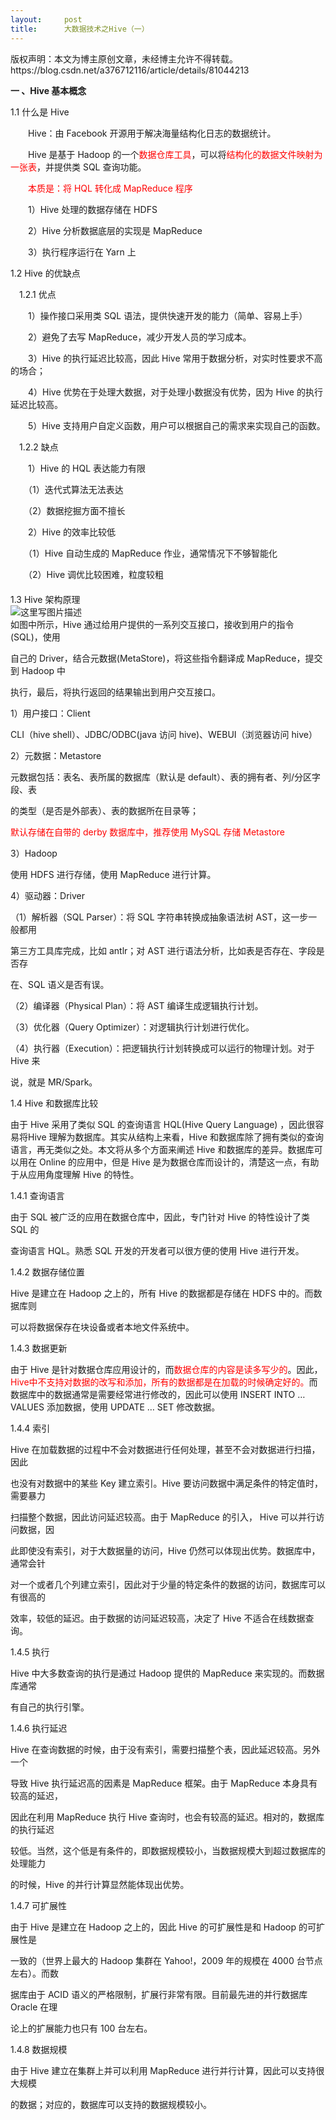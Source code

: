 ```yaml
---
layout:     post
title:      大数据技术之Hive（一）
---
```

<div id="article_content" class="article_content clearfix csdn-tracking-statistics" data-pid="blog" data-mod="popu_307" data-dsm="post">
								<div class="article-copyright">
					版权声明：本文为博主原创文章，未经博主允许不得转载。					https://blog.csdn.net/a376712116/article/details/81044213				</div>
								            <div id="content_views" class="markdown_views prism-atom-one-dark">
							<!-- flowchart 箭头图标 勿删 -->
							<svg xmlns="http://www.w3.org/2000/svg" style="display: none;"><path stroke-linecap="round" d="M5,0 0,2.5 5,5z" id="raphael-marker-block" style="-webkit-tap-highlight-color: rgba(0, 0, 0, 0);"></path></svg>
							<p><strong>一 、Hive 基本概念</strong></p>

<p>1.1 什么是 Hive</p>

<p>　　Hive：由 Facebook 开源用于解决海量结构化日志的数据统计。</p>

<p>　　Hive 是基于 Hadoop 的一个<font color="red">数据仓库工具</font>，可以将<font color="red">结构化的数据文件映射为一张表</font>，并提供类 SQL 查询功能。</p>

<p>　　<font color="red">本质是：将 HQL 转化成 MapReduce 程序</font></p>

<p>　　1）Hive 处理的数据存储在 HDFS</p>

<p>　　2）Hive 分析数据底层的实现是 MapReduce</p>

<p>　　3）执行程序运行在 Yarn 上</p>

<p>1.2 Hive 的优缺点</p>

<p>　1.2.1 优点</p>

<p>　　1）操作接口采用类 SQL 语法，提供快速开发的能力（简单、容易上手）</p>

<p>　　2）避免了去写 MapReduce，减少开发人员的学习成本。</p>

<p>　　3）Hive 的执行延迟比较高，因此 Hive 常用于数据分析，对实时性要求不高的场合；</p>

<p>　　4）Hive 优势在于处理大数据，对于处理小数据没有优势，因为 Hive 的执行延迟比较高。</p>

<p>　　5）Hive 支持用户自定义函数，用户可以根据自己的需求来实现自己的函数。</p>

<p>　1.2.2 缺点</p>

<p>　　1）Hive 的 HQL 表达能力有限</p>

<p>　　（1）迭代式算法无法表达</p>

<p>　　（2）数据挖掘方面不擅长</p>

<p>　　2）Hive 的效率比较低</p>

<p>　　（1）Hive 自动生成的 MapReduce 作业，通常情况下不够智能化</p>

<p>　　（2）Hive 调优比较困难，粒度较粗 <br>
　　 <br>
1.3 Hive 架构原理 <br>
<img src="https://img-blog.csdn.net/20180714152711153?watermark/2/text/aHR0cHM6Ly9ibG9nLmNzZG4ubmV0L2EzNzY3MTIxMTY=/font/5a6L5L2T/fontsize/400/fill/I0JBQkFCMA==/dissolve/70" alt="这里写图片描述" title=""> <br>
如图中所示，Hive 通过给用户提供的一系列交互接口，接收到用户的指令(SQL)，使用</p>

<p>自己的 Driver，结合元数据(MetaStore)，将这些指令翻译成 MapReduce，提交到 Hadoop 中</p>

<p>执行，最后，将执行返回的结果输出到用户交互接口。</p>

<p>1）用户接口：Client</p>

<p>CLI（hive shell）、JDBC/ODBC(java 访问 hive)、WEBUI（浏览器访问 hive）</p>

<p>2）元数据：Metastore</p>

<p>元数据包括：表名、表所属的数据库（默认是 default）、表的拥有者、列/分区字段、表</p>

<p>的类型（是否是外部表）、表的数据所在目录等；</p>

<p><font color="red">默认存储在自带的 derby 数据库中，推荐使用 MySQL 存储 Metastore</font></p>

<p>3）Hadoop</p>

<p>使用 HDFS 进行存储，使用 MapReduce 进行计算。</p>

<p>4）驱动器：Driver</p>

<p>（1）解析器（SQL Parser）：将 SQL 字符串转换成抽象语法树 AST，这一步一般都用</p>

<p>第三方工具库完成，比如 antlr；对 AST 进行语法分析，比如表是否存在、字段是否存</p>

<p>在、SQL 语义是否有误。</p>

<p>（2）编译器（Physical Plan）：将 AST 编译生成逻辑执行计划。</p>

<p>（3）优化器（Query Optimizer）：对逻辑执行计划进行优化。</p>

<p>（4）执行器（Execution）：把逻辑执行计划转换成可以运行的物理计划。对于 Hive 来</p>

<p>说，就是 MR/Spark。</p>

<p>1.4 Hive 和数据库比较</p>

<p>由于 Hive 采用了类似   SQL 的查询语言 HQL(Hive  Query  Language) ，因此很容易将Hive 理解为数据库。其实从结构上来看，Hive 和数据库除了拥有类似的查询语言，再无类似之处。本文将从多个方面来阐述 Hive 和数据库的差异。数据库可以用在 Online 的应用中，但是 Hive 是为数据仓库而设计的，清楚这一点，有助于从应用角度理解 Hive 的特性。</p>

<p>1.4.1 查询语言</p>

<p>由于 SQL 被广泛的应用在数据仓库中，因此，专门针对 Hive 的特性设计了类 SQL 的</p>

<p>查询语言 HQL。熟悉 SQL 开发的开发者可以很方便的使用 Hive 进行开发。</p>

<p>1.4.2 数据存储位置</p>

<p>Hive 是建立在 Hadoop 之上的，所有 Hive 的数据都是存储在 HDFS 中的。而数据库则</p>

<p>可以将数据保存在块设备或者本地文件系统中。</p>

<p>1.4.3 数据更新</p>

<p>由于 Hive 是针对数据仓库应用设计的，而<font color="red">数据仓库的内容是读多写少的</font>。因此，<font color="red">Hive中不支持对数据的改写和添加，所有的数据都是在加载的时候确定好的。</font>而数据库中的数据通常是需要经常进行修改的，因此可以使用 INSERT INTO … VALUES 添加数据，使用   UPDATE … SET 修改数据。</p>

<p>1.4.4 索引</p>

<p>Hive 在加载数据的过程中不会对数据进行任何处理，甚至不会对数据进行扫描，因此</p>

<p>也没有对数据中的某些 Key 建立索引。Hive 要访问数据中满足条件的特定值时，需要暴力</p>

<p>扫描整个数据，因此访问延迟较高。由于 MapReduce 的引入， Hive 可以并行访问数据，因</p>

<p>此即使没有索引，对于大数据量的访问，Hive 仍然可以体现出优势。数据库中，通常会针</p>

<p>对一个或者几个列建立索引，因此对于少量的特定条件的数据的访问，数据库可以有很高的</p>

<p>效率，较低的延迟。由于数据的访问延迟较高，决定了 Hive 不适合在线数据查询。</p>

<p>1.4.5 执行</p>

<p>Hive 中大多数查询的执行是通过 Hadoop 提供的 MapReduce 来实现的。而数据库通常</p>

<p>有自己的执行引擎。</p>

<p>1.4.6 执行延迟</p>

<p>Hive 在查询数据的时候，由于没有索引，需要扫描整个表，因此延迟较高。另外一个</p>

<p>导致 Hive 执行延迟高的因素是 MapReduce 框架。由于 MapReduce 本身具有较高的延迟，</p>

<p>因此在利用 MapReduce 执行 Hive 查询时，也会有较高的延迟。相对的，数据库的执行延迟</p>

<p>较低。当然，这个低是有条件的，即数据规模较小，当数据规模大到超过数据库的处理能力</p>

<p>的时候，Hive 的并行计算显然能体现出优势。</p>

<p>1.4.7 可扩展性</p>

<p>由于 Hive 是建立在 Hadoop 之上的，因此 Hive 的可扩展性是和 Hadoop 的可扩展性是</p>

<p>一致的（世界上最大的 Hadoop 集群在 Yahoo!，2009 年的规模在 4000 台节点左右）。而数</p>

<p>据库由于 ACID 语义的严格限制，扩展行非常有限。目前最先进的并行数据库 Oracle 在理</p>

<p>论上的扩展能力也只有 100 台左右。</p>

<p>1.4.8 数据规模</p>

<p>由于 Hive 建立在集群上并可以利用 MapReduce 进行并行计算，因此可以支持很大规模</p>

<p>的数据；对应的，数据库可以支持的数据规模较小。</p>            </div>
						<link href="https://csdnimg.cn/release/phoenix/mdeditor/markdown_views-9e5741c4b9.css" rel="stylesheet">
                </div>